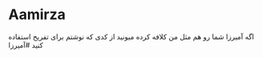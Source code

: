 # Aamirza
اگه آمیرزا شما رو هم مثل من کلافه کرده میونید از کدی که نوشتم برای تفریح استفاده کنید
#آمیرزا
